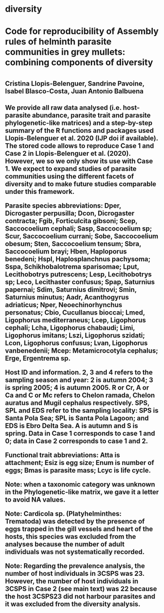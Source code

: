 # diversity
<h1>Code for reproducibility of Assembly rules of helminth parasite communities in grey mullets: combining components of diversity<h1>
  <h2>Cristina Llopis-Belenguer, Sandrine Pavoine, Isabel Blasco-Costa, Juan Antonio Balbuena<h2>
    <p>We provide all raw data analysed (i.e. host-parasite abundance, parasite trait and parasite phylogenetic-like matrices) and a step-by-step summary of the R functions and packages used Llopis-Belenguer et al. 2020 (IJP doi if available). The stored code allows to reproduce Case 1 and Case 2 in Llopis-Belenguer et al. (2020). However, we so we only show its use with Case 1. We expect to expand studies of parasite communities using the different facets of diversity and to make future studies comparable under this framework.</p>

<p>Parasite species abbreviations: Dper, Dicrogaster perpusilla; Dcon, Dicrogaster contracta; Fgib, Forticulcita gibsoni; Scep, Saccocoelium cephali; Sasp, Saccocoelium sp; Scur, Saccocoelium currani; Sobe, Saccocoelium obesum; Sten, Saccocoelium tensum; Sbra, Saccocoelium brayi; Hben, Haploporus benedeni; Hspl, Haplosplanchnus pachysoma; Sspa, Schikhobalotrema sparisomae; Lput, Lecithobotrys putrescens; Lesp, Lecithobotrys sp; Leco, Lecithaster confusus; Spap, Saturnius papernai; Sdim, Saturnius dimitrovi; Smin, Saturnius minutus; Aadr, Acanthogyrus adriaticus; Nper, Neoechinorhynchus personatus; Cbio, Cucullanus bioccai; Lmed, Ligophorus  mediterraneus; Lcep, Ligophorus cephali; Lcha, Ligophorus chabaudi; Limi, Ligophorus imitans; Lszi, Ligophorus szidati; Lcon, Ligophorus confusus; Lvan, Ligophorus vanbenedenii; Mcep: Metamicrocotyla cephalus; Erge, Ergentrema sp.</p>

<p>Host ID and information. 2, 3 and 4 refers to the sampling season and year: 2 is autumn 2004; 3 is spring 2005; 4 is autumn 2005. R or Cr, A or Ca and C or Mc refers to Chelon ramada, Chelon auratus and Mugil cephalus respectively. SPS, SPL and EDS refer to the sampling locality: SPS is Santa Pola Sea; SPL is Santa Pola Lagoon; and EDS is Ebro Delta Sea. A is autumn and S is spring. Data in Case 1 corresponds to case 1 and 0; data in Case 2 corresponds to case 1 and 2.</p>

<p>Functional trait abbreviations: Atta is attachment; Esiz is egg size; Enum is number of eggs; Bmas is parasite mass; Lcyc is life cycle.</p>

<p>Note: when a taxonomic category was unknown in the Phylogenetic-like matrix, we gave it a letter to avoid NA values.</p>

<p>Note: Cardicola sp. (Platyhelminthes: Trematoda) was detected by the presence of eggs trapped in the gill vessels and heart of the hosts, this species was excluded from the analyses because the number of adult individuals was not systematically recorded.</p>

<p>Note: Regarding the prevalence analysis, the number of host individuals in 3CSPS was 23. However, the number of host individuals in 3CSPS in Case 2 (see main text) was 22 because the host 3CSPS23 did not harbour parasites and it was excluded from the diversity analysis.</p>
